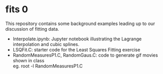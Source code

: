 # fits 0

This repository contains some background examples leading up to 
our discussion of fitting data.  

- Interpolate.ipynb: Jupyter notebook illustrating the Lagrange interpolation 
and cubic splines.
- LSQFit.C: starter code for the Least Squares Fitting exercise
- RandomMeasuresP1.C, RandomGaus.C: code to generate gif movies shown in class<br/>
eg. root -l RandomMeasuresP1.C
